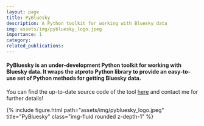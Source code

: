 ```yaml
---
layout: page
title: PyBluesky
description: A Python toolkit for working with Bluesky data
img: assets/img/pybluesky_logo.jpeg
importance: 1
category:
related_publications:
---
```


#### PyBluesky is an under-development Python toolkit for working with Bluesky data. It wraps the atproto Python library to provide an easy-to-use set of Python methods for getting Bluesky data.

You can find the up-to-date source code of the tool [here](https://github.com/luciolcv/PyBluesky) and contact me for further details!

<div class="row">
    <div class="col-sm mt-3 mt-md-0">
        {% include figure.html path="assets/img/pybluesky_logo.jpeg" title="PyBluesky" class="img-fluid rounded z-depth-1" %}
    </div>
</div>
